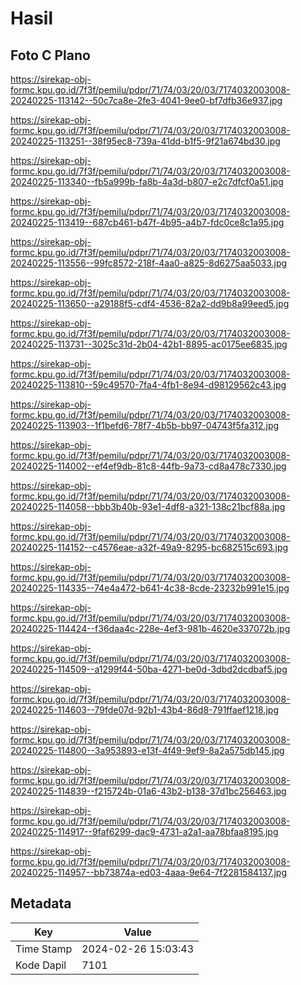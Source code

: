 # Hasil

## Foto C Plano

https://sirekap-obj-formc.kpu.go.id/7f3f/pemilu/pdpr/71/74/03/20/03/7174032003008-20240225-113142--50c7ca8e-2fe3-4041-9ee0-bf7dfb36e937.jpg

https://sirekap-obj-formc.kpu.go.id/7f3f/pemilu/pdpr/71/74/03/20/03/7174032003008-20240225-113251--38f95ec8-739a-41dd-b1f5-9f21a674bd30.jpg

https://sirekap-obj-formc.kpu.go.id/7f3f/pemilu/pdpr/71/74/03/20/03/7174032003008-20240225-113340--fb5a999b-fa8b-4a3d-b807-e2c7dfcf0a51.jpg

https://sirekap-obj-formc.kpu.go.id/7f3f/pemilu/pdpr/71/74/03/20/03/7174032003008-20240225-113419--687cb461-b47f-4b95-a4b7-fdc0ce8c1a95.jpg

https://sirekap-obj-formc.kpu.go.id/7f3f/pemilu/pdpr/71/74/03/20/03/7174032003008-20240225-113556--99fc8572-218f-4aa0-a825-8d6275aa5033.jpg

https://sirekap-obj-formc.kpu.go.id/7f3f/pemilu/pdpr/71/74/03/20/03/7174032003008-20240225-113650--a29188f5-cdf4-4536-82a2-dd9b8a99eed5.jpg

https://sirekap-obj-formc.kpu.go.id/7f3f/pemilu/pdpr/71/74/03/20/03/7174032003008-20240225-113731--3025c31d-2b04-42b1-8895-ac0175ee6835.jpg

https://sirekap-obj-formc.kpu.go.id/7f3f/pemilu/pdpr/71/74/03/20/03/7174032003008-20240225-113810--59c49570-7fa4-4fb1-8e94-d98129562c43.jpg

https://sirekap-obj-formc.kpu.go.id/7f3f/pemilu/pdpr/71/74/03/20/03/7174032003008-20240225-113903--1f1befd6-78f7-4b5b-bb97-04743f5fa312.jpg

https://sirekap-obj-formc.kpu.go.id/7f3f/pemilu/pdpr/71/74/03/20/03/7174032003008-20240225-114002--ef4ef9db-81c8-44fb-9a73-cd8a478c7330.jpg

https://sirekap-obj-formc.kpu.go.id/7f3f/pemilu/pdpr/71/74/03/20/03/7174032003008-20240225-114058--bbb3b40b-93e1-4df8-a321-138c21bcf88a.jpg

https://sirekap-obj-formc.kpu.go.id/7f3f/pemilu/pdpr/71/74/03/20/03/7174032003008-20240225-114152--c4576eae-a32f-49a9-8295-bc682515c693.jpg

https://sirekap-obj-formc.kpu.go.id/7f3f/pemilu/pdpr/71/74/03/20/03/7174032003008-20240225-114335--74e4a472-b641-4c38-8cde-23232b991e15.jpg

https://sirekap-obj-formc.kpu.go.id/7f3f/pemilu/pdpr/71/74/03/20/03/7174032003008-20240225-114424--f36daa4c-228e-4ef3-981b-4620e337072b.jpg

https://sirekap-obj-formc.kpu.go.id/7f3f/pemilu/pdpr/71/74/03/20/03/7174032003008-20240225-114509--a1299f44-50ba-4271-be0d-3dbd2dcdbaf5.jpg

https://sirekap-obj-formc.kpu.go.id/7f3f/pemilu/pdpr/71/74/03/20/03/7174032003008-20240225-114603--79fde07d-92b1-43b4-86d8-791ffaef1218.jpg

https://sirekap-obj-formc.kpu.go.id/7f3f/pemilu/pdpr/71/74/03/20/03/7174032003008-20240225-114800--3a953893-e13f-4f49-9ef9-8a2a575db145.jpg

https://sirekap-obj-formc.kpu.go.id/7f3f/pemilu/pdpr/71/74/03/20/03/7174032003008-20240225-114839--f215724b-01a6-43b2-b138-37d1bc256463.jpg

https://sirekap-obj-formc.kpu.go.id/7f3f/pemilu/pdpr/71/74/03/20/03/7174032003008-20240225-114917--9faf6299-dac9-4731-a2a1-aa78bfaa8195.jpg

https://sirekap-obj-formc.kpu.go.id/7f3f/pemilu/pdpr/71/74/03/20/03/7174032003008-20240225-114957--bb73874a-ed03-4aaa-9e64-7f2281584137.jpg


## Metadata

| Key        | Value               |
| ---------- | ------------------- |
| Time Stamp | 2024-02-26 15:03:43 |
| Kode Dapil | 7101                |




